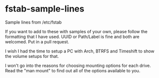 # fstab-sample-lines
Sample lines from /etc/fstab

If you want to add to these with samples of your own, please follow the formatting that I have used. UUID or Path/Label is fine and both are welcomed. Put in a pull request.

I wish I had the time to setup a PC with Arch, BTRFS and Timeshift to show the volume setups for that.

I won't go into the reasons for choosing mounting options for each drive. Read the "man mount" to find out all of the options available to you.
